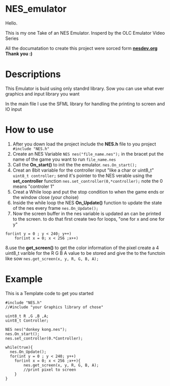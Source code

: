 NES_emulator
=====
Hello. 

This is my one Take of an NES Emulator.   Insperd by the OLC Emulator Video Series  

All the documatation to create this project were sorced form [**nesdev.org**](https://www.nesdev.org/wiki/Nesdev_Wiki)  **Thank you :)**


# Descriptions
This Emulator is buid using only standrd library.   Sow you can use what ever graphics and input library you want 

In the main file I use the SFML library for handling the printing to screen and IO input

# How to use
1. After you down load the project include the **NES.h** file to you project ` #include "NES.h"`
2. Create an NES Variable `NES nes("file_name.nes");` in the bracet put the name of the game you want to run `file_name.nes`
3. Call the **On_start()** to init the the emulator. `nes.On_start();`
4. Creat an 8bit variable for the controller input "like a char or uint8_t" `uint8_t controller;` send it's pointer to the NES verable using the **set_controller** function `nes.set_controller(0,*controller);` note the 0 means "controler 1" 
5. Creat a While loop and put the stop condition to when the game ends or the window close (your choise)
6. Inside the while loop the NES **On_Update()** function to update the state of the nes every frame `nes.On_Update();`
7. Now the screen buffer in the nes variable is updated an can be printed to the screen. to do that first create two for loops, "one for x  and one for y"
```
for(int y = 0 ; y < 240; y++)
    for(int x = 0; x < 256 ;x++)
```
8.use the **get_screen()** to get the color information of the pixel create a 4 uint8_t varible for the R G B A value to be stored and give the to the functoin like sow `nes.get_screen(x, y, R, G, B, A);`


# Example
This is a Template code to get you started 
```
#include "NES.h"
//#include "your Graphics library of chose"

uint8_t R ,G ,B ,A;
uint8_t Controller;

NES nes("donkey kong.nes");
nes.On_start();
nes.set_controller(0.*Controller);

while(true){
  nes.On_Update();
  for(int y = 0 ; y < 240; y++)
    for(int x = 0; x < 256 ;x++){
        nes.get_screen(x, y, R, G, B, A);
        //print pixel to screen
    }
}

```


